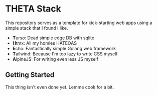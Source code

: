 # THETA Stack

This repository serves as a template for kick-starting web apps using a simple stack that I found I like.

- **T**urso: Dead simple edge DB with sqlite
- **H**tmx: All my homies HATEOAS
- **E**cho: Fantastically simple Golang web framework
- **T**ailwind: Because I'm too lazy to write CSS myself
- **A**lpineJS: For writing even less JS myself

## Getting Started

This thing isn't even done yet. Lemme cook for a bit.
